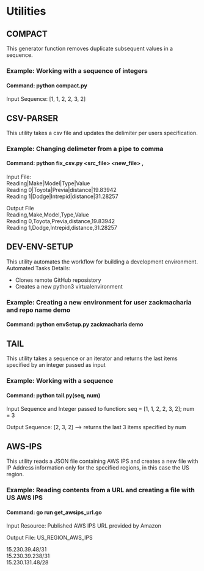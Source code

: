 # Utilities

## COMPACT
This generator function removes duplicate subsequent values in a sequence.
### Example: Working with a sequence of integers
#### Command: python compact.py

Input Sequence: [1, 1, 2, 2, 3, 2]

## CSV-PARSER    
This utility takes a csv file and updates the delimiter per users specification.  
### Example: Changing delimeter from a pipe to comma
#### Command: python fix_csv.py <src_file> <new_file> ,  

Input File:  
Reading|Make|Model|Type|Value  
Reading 0|Toyota|Previa|distance|19.83942  
Reading 1|Dodge|Intrepid|distance|31.28257  

Output File  
Reading,Make,Model,Type,Value  
Reading 0,Toyota,Previa,distance,19.83942  
Reading 1,Dodge,Intrepid,distance,31.28257   

## DEV-ENV-SETUP
This utility automates the workflow for building a development environment.
Automated Tasks Details:
* Clones remote GitHub reposistory
* Creates a new python3 virtualenvironment
### Example: Creating a new environment for user zackmacharia and repo name demo
#### Command: python envSetup.py zackmacharia demo

## TAIL  
This utility takes a sequence or an iterator and returns the last items specified by an integer passed as input
### Example: Working with a sequence
#### Command: python tail.py(seq, num)

Input Sequence and Integer passed to function:
seq = [1, 1, 2, 2, 3, 2]; num = 3

Output Sequence: [2, 3, 2] --> returns the last 3 items specified by num

## AWS-IPS    
This utility reads a JSON file containing AWS IPS and creates a new file with IP Address information only for the specified regions, in this case the US region.  
### Example: Reading contents from a URL and creating a file with US AWS IPS
#### Command: go run get_awsips_url.go  

Input Resource: Published AWS IPS URL provided by Amazon  
 
Output File: US_REGION_AWS_IPS  

15.230.39.48/31   
15.230.39.238/31    
15.230.131.48/28   